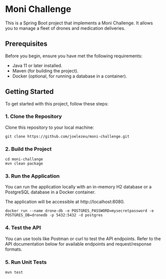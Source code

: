 # Moni Challenge

This is a Spring Boot project that implements a Moni Challenge. It allows you to manage a fleet of drones and medication deliveries.

## Prerequisites

Before you begin, ensure you have met the following requirements:

- Java 11 or later installed.
- Maven (for building the project).
- Docker (optional, for running a database in a container).

## Getting Started

To get started with this project, follow these steps:

### 1. Clone the Repository

Clone this repository to your local machine:

```shell
git clone https://github.com/joelezeu/moni-challenge.git
```

### 2. Build the Project

```
cd moni-challange
mvn clean package
```

### 3. Run the Application

You can run the application locally with an in-memory H2 database or a PostgreSQL database in a Docker container.

The application will be accessible at http://localhost:8080.

```
docker run --name drone-db -e POSTGRES_PASSWORD=mysecretpassword -e POSTGRES_DB=dronedb -p 5432:5432 -d postgres
```

### 4. Test the API
You can use tools like Postman or curl to test the API endpoints. Refer to the API documentation below for available endpoints and request/response formats.

### 5. Run Unit Tests
```
mvn test
```

